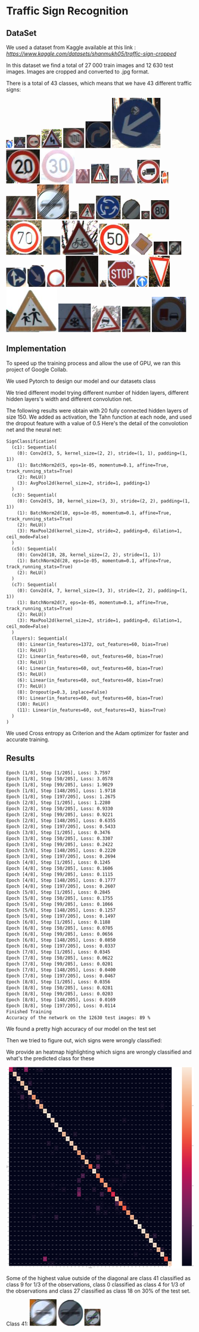# Traffic Sign Recognition

## DataSet

We used a dataset from Kaggle available at this link : *https://www.kaggle.com/datasets/shanmukh05/traffic-sign-cropped*

In this dataset we find a total of 27 000 train images and 12 630 test images. Images are cropped and converted to .jpg format.

There is a total of 43 classes, which means that we have 43 different traffic signs: 

![img_example](https://github.com/SCHOTT7/Road_Sign_Recognition/blob/main/Signs_Classes/00000_00002.jpg?raw=true)
![img_example](https://github.com/SCHOTT7/Road_Sign_Recognition/blob/main/Signs_Classes/00000_00008.jpg?raw=true)
![img_example](https://github.com/SCHOTT7/Road_Sign_Recognition/blob/main/Signs_Classes/00000_00018.jpg?raw=true)
![img_example](https://github.com/SCHOTT7/Road_Sign_Recognition/blob/main/Signs_Classes/00000_00019.jpg?raw=true)
![img_example](https://github.com/SCHOTT7/Road_Sign_Recognition/blob/main/Signs_Classes/00000_00024.jpg?raw=true)
![img_example](https://github.com/SCHOTT7/Road_Sign_Recognition/blob/main/Signs_Classes/00000_00025.jpg?raw=true)
![img_example](https://github.com/SCHOTT7/Road_Sign_Recognition/blob/main/Signs_Classes/00000_00026.jpg?raw=true)
![img_example](https://github.com/SCHOTT7/Road_Sign_Recognition/blob/main/Signs_Classes/00000_00027.jpg?raw=true)
![img_example](https://github.com/SCHOTT7/Road_Sign_Recognition/blob/main/Signs_Classes/00000_00028.jpg?raw=true)
![img_example](https://github.com/SCHOTT7/Road_Sign_Recognition/blob/main/Signs_Classes/00001_00000.jpg?raw=true)
![img_example](https://github.com/SCHOTT7/Road_Sign_Recognition/blob/main/Signs_Classes/00001_00006.jpg?raw=true)
![img_example](https://github.com/SCHOTT7/Road_Sign_Recognition/blob/main/Signs_Classes/00001_00007.jpg?raw=true)
![img_example](https://github.com/SCHOTT7/Road_Sign_Recognition/blob/main/Signs_Classes/00001_00012.jpg?raw=true)
![img_example](https://github.com/SCHOTT7/Road_Sign_Recognition/blob/main/Signs_Classes/00001_00020.jpg?raw=true)
![img_example](https://github.com/SCHOTT7/Road_Sign_Recognition/blob/main/Signs_Classes/00002_00013.jpg?raw=true)
![img_example](https://github.com/SCHOTT7/Road_Sign_Recognition/blob/main/Signs_Classes/00002_00024.jpg?raw=true)
![img_example](https://github.com/SCHOTT7/Road_Sign_Recognition/blob/main/Signs_Classes/00002_00027.jpg?raw=true)
![img_example](https://github.com/SCHOTT7/Road_Sign_Recognition/blob/main/Signs_Classes/00003_00007.jpg?raw=true)
![img_example](https://github.com/SCHOTT7/Road_Sign_Recognition/blob/main/Signs_Classes/00003_00021.jpg?raw=true)
![img_example](https://github.com/SCHOTT7/Road_Sign_Recognition/blob/main/Signs_Classes/00003_00023.jpg?raw=true)
![img_example](https://github.com/SCHOTT7/Road_Sign_Recognition/blob/main/Signs_Classes/00003_00026.jpg?raw=true)
![img_example](https://github.com/SCHOTT7/Road_Sign_Recognition/blob/main/Signs_Classes/00004_00004.jpg?raw=true)
![img_example](https://github.com/SCHOTT7/Road_Sign_Recognition/blob/main/Signs_Classes/00004_00025.jpg?raw=true)
![img_example](https://github.com/SCHOTT7/Road_Sign_Recognition/blob/main/Signs_Classes/00004_00026.jpg?raw=true)
![img_example](https://github.com/SCHOTT7/Road_Sign_Recognition/blob/main/Signs_Classes/00004_00027.jpg?raw=true)
![img_example](https://github.com/SCHOTT7/Road_Sign_Recognition/blob/main/Signs_Classes/00004_00028.jpg?raw=true)
![img_example](https://github.com/SCHOTT7/Road_Sign_Recognition/blob/main/Signs_Classes/00004_00029.jpg?raw=true)
![img_example](https://github.com/SCHOTT7/Road_Sign_Recognition/blob/main/Signs_Classes/00005_00019.jpg?raw=true)
![img_example](https://github.com/SCHOTT7/Road_Sign_Recognition/blob/main/Signs_Classes/00005_00020.jpg?raw=true)
![img_example](https://github.com/SCHOTT7/Road_Sign_Recognition/blob/main/Signs_Classes/00005_00023.jpg?raw=true)
![img_example](https://github.com/SCHOTT7/Road_Sign_Recognition/blob/main/Signs_Classes/00005_00025.jpg?raw=true)
![img_example](https://github.com/SCHOTT7/Road_Sign_Recognition/blob/main/Signs_Classes/00006_00000.jpg?raw=true)
![img_example](https://github.com/SCHOTT7/Road_Sign_Recognition/blob/main/Signs_Classes/00006_00024.jpg?raw=true)
![img_example](https://github.com/SCHOTT7/Road_Sign_Recognition/blob/main/Signs_Classes/00006_00029.jpg?raw=true)
![img_example](https://github.com/SCHOTT7/Road_Sign_Recognition/blob/main/Signs_Classes/00007_00009.jpg?raw=true)
![img_example](https://github.com/SCHOTT7/Road_Sign_Recognition/blob/main/Signs_Classes/00007_00021.jpg?raw=true)
![img_example](https://github.com/SCHOTT7/Road_Sign_Recognition/blob/main/Signs_Classes/00008_00001.jpg?raw=true)
![img_example](https://github.com/SCHOTT7/Road_Sign_Recognition/blob/main/Signs_Classes/00008_00027.jpg?raw=true)
![img_example](https://github.com/SCHOTT7/Road_Sign_Recognition/blob/main/Signs_Classes/00008_00028.jpg?raw=true)
![img_example](https://github.com/SCHOTT7/Road_Sign_Recognition/blob/main/Signs_Classes/00008_00029.jpg?raw=true)
![img_example](https://github.com/SCHOTT7/Road_Sign_Recognition/blob/main/Signs_Classes/00010_00024.jpg?raw=true)
![img_example](https://github.com/SCHOTT7/Road_Sign_Recognition/blob/main/Signs_Classes/00010_00025.jpg?raw=true)
![img_example](https://github.com/SCHOTT7/Road_Sign_Recognition/blob/main/Signs_Classes/00024_00028.jpg?raw=true)


## Implementation 

To speed up the training process and allow the use of GPU, we ran this project of Google Collab. 

We used Pytorch to design our model and our datasets class

We tried different model trying different number of hidden layers, different hidden layers's width and different convolution net. 

The following results were obtain with 20 fully connected hidden layers of size 150. We added as activation, the Tahn function at each node, and used the dropout feature with a value of 0.5 
Here's the detail of the convolotion net and the neural net:

```{python}
SignClassification(
  (c1): Sequential(
    (0): Conv2d(3, 5, kernel_size=(2, 2), stride=(1, 1), padding=(1, 1))
    (1): BatchNorm2d(5, eps=1e-05, momentum=0.1, affine=True, track_running_stats=True)
    (2): ReLU()
    (3): AvgPool2d(kernel_size=2, stride=1, padding=1)
  )
  (c3): Sequential(
    (0): Conv2d(5, 10, kernel_size=(3, 3), stride=(2, 2), padding=(1, 1))
    (1): BatchNorm2d(10, eps=1e-05, momentum=0.1, affine=True, track_running_stats=True)
    (2): ReLU()
    (3): MaxPool2d(kernel_size=2, stride=2, padding=0, dilation=1, ceil_mode=False)
  )
  (c5): Sequential(
    (0): Conv2d(10, 28, kernel_size=(2, 2), stride=(1, 1))
    (1): BatchNorm2d(28, eps=1e-05, momentum=0.1, affine=True, track_running_stats=True)
    (2): ReLU()
  )
  (c7): Sequential(
    (0): Conv2d(4, 7, kernel_size=(3, 3), stride=(2, 2), padding=(1, 1))
    (1): BatchNorm2d(7, eps=1e-05, momentum=0.1, affine=True, track_running_stats=True)
    (2): ReLU()
    (3): MaxPool2d(kernel_size=2, stride=1, padding=0, dilation=1, ceil_mode=False)
  )
  (layers): Sequential(
    (0): Linear(in_features=1372, out_features=60, bias=True)
    (1): ReLU()
    (2): Linear(in_features=60, out_features=60, bias=True)
    (3): ReLU()
    (4): Linear(in_features=60, out_features=60, bias=True)
    (5): ReLU()
    (6): Linear(in_features=60, out_features=60, bias=True)
    (7): ReLU()
    (8): Dropout(p=0.3, inplace=False)
    (9): Linear(in_features=60, out_features=60, bias=True)
    (10): ReLU()
    (11): Linear(in_features=60, out_features=43, bias=True)
  )
)
```

We used Cross entropy as Criterion and the Adam optimizer for faster and accurate training.

## Results


```{python}
Epoch [1/8], Step [1/205], Loss: 3.7597
Epoch [1/8], Step [50/205], Loss: 3.0578
Epoch [1/8], Step [99/205], Loss: 1.9029
Epoch [1/8], Step [148/205], Loss: 1.9718
Epoch [1/8], Step [197/205], Loss: 1.2675
Epoch [2/8], Step [1/205], Loss: 1.2280
Epoch [2/8], Step [50/205], Loss: 0.9330
Epoch [2/8], Step [99/205], Loss: 0.9221
Epoch [2/8], Step [148/205], Loss: 0.6355
Epoch [2/8], Step [197/205], Loss: 0.5433
Epoch [3/8], Step [1/205], Loss: 0.3476
Epoch [3/8], Step [50/205], Loss: 0.3307
Epoch [3/8], Step [99/205], Loss: 0.2422
Epoch [3/8], Step [148/205], Loss: 0.2220
Epoch [3/8], Step [197/205], Loss: 0.2694
Epoch [4/8], Step [1/205], Loss: 0.1245
Epoch [4/8], Step [50/205], Loss: 0.1606
Epoch [4/8], Step [99/205], Loss: 0.1115
Epoch [4/8], Step [148/205], Loss: 0.1777
Epoch [4/8], Step [197/205], Loss: 0.2607
Epoch [5/8], Step [1/205], Loss: 0.2845
Epoch [5/8], Step [50/205], Loss: 0.1755
Epoch [5/8], Step [99/205], Loss: 0.1066
Epoch [5/8], Step [148/205], Loss: 0.1257
Epoch [5/8], Step [197/205], Loss: 0.1497
Epoch [6/8], Step [1/205], Loss: 0.1188
Epoch [6/8], Step [50/205], Loss: 0.0705
Epoch [6/8], Step [99/205], Loss: 0.0656
Epoch [6/8], Step [148/205], Loss: 0.0850
Epoch [6/8], Step [197/205], Loss: 0.0337
Epoch [7/8], Step [1/205], Loss: 0.0345
Epoch [7/8], Step [50/205], Loss: 0.0622
Epoch [7/8], Step [99/205], Loss: 0.0201
Epoch [7/8], Step [148/205], Loss: 0.0400
Epoch [7/8], Step [197/205], Loss: 0.0467
Epoch [8/8], Step [1/205], Loss: 0.0356
Epoch [8/8], Step [50/205], Loss: 0.0281
Epoch [8/8], Step [99/205], Loss: 0.0203
Epoch [8/8], Step [148/205], Loss: 0.0169
Epoch [8/8], Step [197/205], Loss: 0.0114
Finished Training
Accuracy of the network on the 12630 test images: 89 %
```

We found a pretty high accuracy of our model on the test set

Then we tried to figure out, wich signs were wrongly classified:

We provide an heatmap highlighting which signs are wrongly classified and what's the predicted class for these

![img_example](https://github.com/SCHOTT7/Road_Sign_Recognition/blob/main/Signs_Classes/heatmap.png?raw=true)

Some of the highest value outside of the diagonal are class 41 classified as class 9 for 1/3 of the observations, class 0 classified as class 4 for 1/3 of the observations and class 27 classified as class 18 on 30% of the test set.

Class 41:
![img_example](https://github.com/SCHOTT7/Road_Sign_Recognition/blob/main/Signs_Classes/Missclassfication/00000_00027.jpg?raw=true)
![img_example](https://github.com/SCHOTT7/Road_Sign_Recognition/blob/main/Signs_Classes/Missclassfication/00001_00029.jpg?raw=true)
![img_example](https://github.com/SCHOTT7/Road_Sign_Recognition/blob/main/Signs_Classes/Missclassfication/00002_00019.jpg?raw=true)
